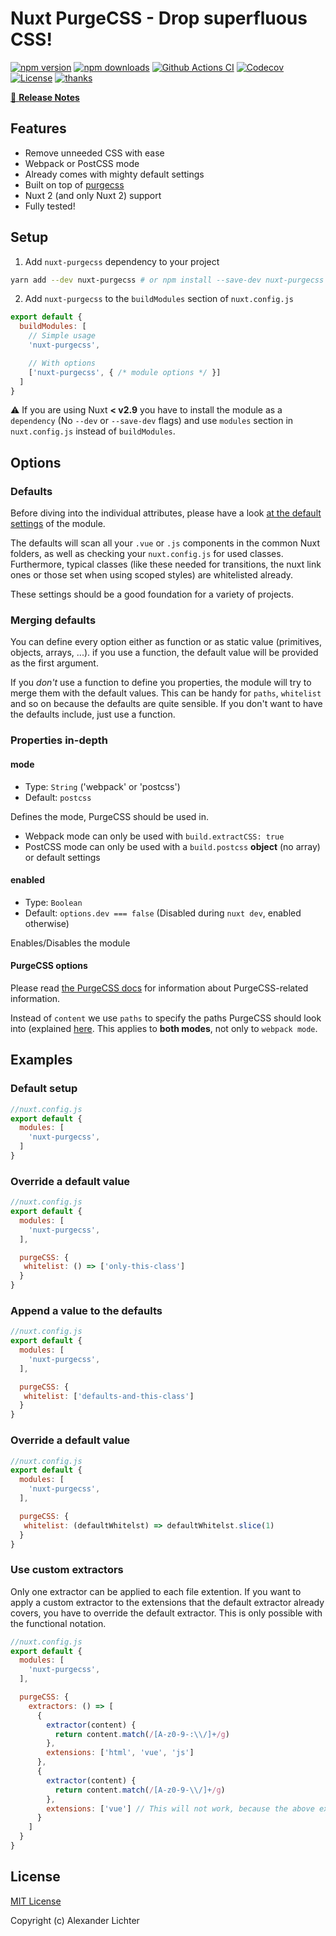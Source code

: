 # Nuxt PurgeCSS - Drop superfluous CSS!

[![npm version][npm-version-src]][npm-version-href]
[![npm downloads][npm-downloads-src]][npm-downloads-href]
[![Github Actions CI][github-actions-ci-src]][github-actions-ci-href]
[![Codecov][codecov-src]][codecov-href]
[![License][license-src]][license-href]
[![thanks](https://img.shields.io/badge/thanks-%E2%99%A5-ff69b4.svg)](https://thanks.lichter.io/)

[📖 **Release Notes**](./CHANGELOG.md)

## Features

* Remove unneeded CSS with ease
* Webpack or PostCSS mode
* Already comes with mighty default settings
* Built on top of [purgecss](https://github.com/FullHuman/purgecss)
* Nuxt 2 (and only Nuxt 2) support
* Fully tested!

## Setup

1. Add `nuxt-purgecss` dependency to your project

```bash
yarn add --dev nuxt-purgecss # or npm install --save-dev nuxt-purgecss
```

2. Add `nuxt-purgecss` to the `buildModules` section of `nuxt.config.js`

```js
export default {
  buildModules: [
    // Simple usage
    'nuxt-purgecss',

    // With options
    ['nuxt-purgecss', { /* module options */ }]
  ]
}
```

:warning: If you are using Nuxt **< v2.9** you have to install the module as a `dependency` (No `--dev` or `--save-dev` flags) and use `modules` section in `nuxt.config.js` instead of `buildModules`.


## Options

### Defaults

Before diving into the individual attributes, please have a look [at the default settings](https://github.com/Developmint/nuxt-purgecss/blob/master/lib/utils.js) of the module.

The defaults will scan all your `.vue` or `.js` components in the common Nuxt folders, as well as checking your `nuxt.config.js` for used classes.
Furthermore, typical classes (like these needed for transitions, the nuxt link ones or those set when using scoped styles) are whitelisted already.

These settings should be a good foundation for a variety of projects.

### Merging defaults

You can define every option either as function or as static value (primitives, objects, arrays, ...).
if you use a function, the default value will be provided as the first argument.

If you *don't* use a function to define you properties, the module will try to
merge them with the default values. This can be handy for `paths`, `whitelist` and so on because
the defaults are quite sensible. If you don't want to have the defaults include, just use a function.

### Properties in-depth

#### mode

* Type: `String` ('webpack' or 'postcss')
* Default: `postcss`

Defines the mode, PurgeCSS should be used in.

* Webpack mode can only be used with `build.extractCSS: true`
* PostCSS mode can only be used with a `build.postcss` **object** (no array) or default settings

#### enabled

* Type: `Boolean`
* Default: `options.dev === false` (Disabled during `nuxt dev`, enabled otherwise)

Enables/Disables the module

#### PurgeCSS options

Please read [the PurgeCSS docs](https://www.purgecss.com/configuration) for information about
PurgeCSS-related information.

Instead of `content` we use `paths` to specify the paths PurgeCSS should look into (explained [here](https://www.purgecss.com/with-webpack#options).
This applies to **both modes**, not only to `webpack mode`.

## Examples

### Default setup

```js
//nuxt.config.js
export default {
  modules: [
    'nuxt-purgecss',
  ]
}
```

### Override a default value


```js
//nuxt.config.js
export default {
  modules: [
    'nuxt-purgecss',
  ],

  purgeCSS: {
   whitelist: () => ['only-this-class']
  }
}
```

### Append a value to the defaults


```js
//nuxt.config.js
export default {
  modules: [
    'nuxt-purgecss',
  ],

  purgeCSS: {
   whitelist: ['defaults-and-this-class']
  }
}
```

### Override a default value


```js
//nuxt.config.js
export default {
  modules: [
    'nuxt-purgecss',
  ],

  purgeCSS: {
   whitelist: (defaultWhitelst) => defaultWhitelst.slice(1)
  }
}
```

### Use custom extractors
Only one extractor can be applied to each file extention.
If you want to apply a custom extractor to the extensions that the default extractor already covers, you have to override the default extractor. This is only possible with the functional notation.

```js
//nuxt.config.js
export default {
  modules: [
    'nuxt-purgecss',
  ],

  purgeCSS: {
    extractors: () => [
      {
        extractor(content) {
          return content.match(/[A-z0-9-:\\/]+/g)
        },
        extensions: ['html', 'vue', 'js']
      },
      {
        extractor(content) {
          return content.match(/[A-z0-9-\\/]+/g)
        },
        extensions: ['vue'] // This will not work, because the above extractor is applied to 'vue' already.
      }
    ]
  }
}
```

## License

[MIT License](./LICENSE)

Copyright (c) Alexander Lichter

<!-- Badges -->
[npm-version-src]: https://img.shields.io/npm/v/nuxt-purgecss/latest.svg
[npm-version-href]: https://npmjs.com/package/nuxt-purgecss

[npm-downloads-src]: https://img.shields.io/npm/dt/nuxt-purgecss.svg
[npm-downloads-href]: https://npmjs.com/package/nuxt-purgecss

[github-actions-ci-src]: https://github.com/Developmint/nuxt-purgecss/workflows/ci/badge.svg
[github-actions-ci-href]: https://github.com/Developmint/nuxt-purgecss/actions?query=workflow%3Aci

[codecov-src]: https://img.shields.io/codecov/c/github/Developmint/nuxt-purgecss.svg
[codecov-href]: https://codecov.io/gh/Developmint/nuxt-purgecss

[license-src]: https://img.shields.io/npm/l/nuxt-purgecss.svg
[license-href]: https://npmjs.com/package/nuxt-purgecss


